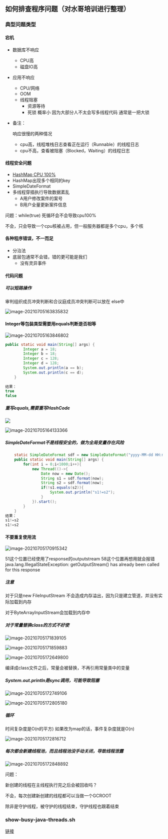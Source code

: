 ## 如何排查程序问题（对水哥培训进行整理）

### 典型问题类型

#### 宕机

- 数据库不响应

  - CPU高
  - 磁盘IO高

- 应用不响应

  - CPU/网络
  - OOM
  - 线程阻塞
    - 资源等待
    - 死锁
      概率小
      因为大部分人不太会写多线程代码
      通常是一把大锁

- 备注：

  响应很慢的两种情况

  - cpu高，线程堆栈日志查看正在运行（Runnable）的线程日志
  - cpu不高，查看被阻塞（Blocked，Waiting）的线程日志

#### 线程安全问题

- [HashMap CPU 100%](https://coolshell.cn/articles/9606.html)  
- HashMap出现多个相同的key
- SimpleDateFormat
- 多线程穿插执行导致数据紊乱
  - A用户修改案件的案号
  - B用户全量更新案件信息

问题：while(true) 死循环会不会导致cpu100%

不会，只会导致一个cpu核被占用，但一般服务器都是多个cpu，多个核

#### 各种程序错误，不一而足

- 分治法
- 底层包通常不会错，错的更可能是我们
  - 没有灵异事件

#### 代码问题

##### 可以短路操作

审判组织成员冲突判断和合议庭成员冲突判断可以放在 else中

![image-20210705163835832](如何排查程序问题（对水哥培训进行整理）.assets/image-20210705163835832.png)

#### Integer等包装类型需要用equals判断是否相等

![image-20210705163846802](如何排查程序问题（对水哥培训进行整理）.assets/image-20210705163846802.png)

```java
public static void main(String[] args) {
		Integer a = 18;
		Integer b = 18;
		Integer c = 128;
		Integer d = 128;
		System.out.println(a == b);
		System.out.println(c == d);
	}
	
结果：
true
false
```

##### 重写equals,需要重写HashCode

![](如何排查程序问题（对水哥培训进行整理）.assets/image-20210705164127135.png)

![image-20210705164133366](如何排查程序问题（对水哥培训进行整理）.assets/image-20210705164133366.png)

##### SimpleDateFormat不是线程安全的，做为全局变量存在风险

```java
	static SimpleDateFormat sdf = new SimpleDateFormat("yyyy-MM-dd HH:mm:ss:SSS");
	public static void main(String[] args) {
		for(int i = 0;i<1000;i++){
			new Thread(()->{
				Date now = new Date();
				String s1 = sdf.format(now);
				String s2 = sdf.format(now);
				if(!s1.equals(s2)){
					System.out.println("s1!=s2");
				}
			}).start();
		}
	}
结果：
s1!=s2
s1!=s2
```

#### 不要重复使用流

![image-20210705170915342](如何排查程序问题（对水哥培训进行整理）.assets/image-20210705170915342.png)

51这个位置已经使用了response的outputstream
58这个位置再想用就会报错
java.lang.IllegalStateException: getOutputStream() has already been called for this response

##### 注意

对于只是new FileInputStream 不会造成内存溢出，因为只是建立管道，并没有实际加载到内存

对于ByteArrayInputStream会加载到内存中

##### 对于常量替换class的方式不好使

![image-20210705171839105](如何排查程序问题（对水哥培训进行整理）.assets/image-20210705171839105.png)

![image-20210705171859883](如何排查程序问题（对水哥培训进行整理）.assets/image-20210705171859883.png)

![image-20210705172649800](如何排查程序问题（对水哥培训进行整理）.assets/image-20210705172649800.png)

编译成class文件之后，常量会被替换，不再引用常量类中的变量

##### System.out.println是sync调用，可能导致阻塞

![image-20210705172749106](如何排查程序问题（对水哥培训进行整理）.assets/image-20210705172749106.png)

![image-20210705172805180](如何排查程序问题（对水哥培训进行整理）.assets/image-20210705172805180.png)

##### 循环

时间复杂度是O(n的平方)
如果改为map的话，事件复杂度就是O(n)

![image-20210705172816712](如何排查程序问题（对水哥培训进行整理）.assets/image-20210705172816712.png)

##### 每次都会新建线程池，而且线程池没手动关闭，导致线程泄露

![image-20210705172848892](如何排查程序问题（对水哥培训进行整理）.assets/image-20210705172848892.png)

问题：

新创建的线程在主线程执行完之后会被回收吗？

不会，每次创建新创建的线程都可以当做一个GCROOT

除非是守护线程，被守护的线程结束，守护线程也跟着结束



### show-busy-java-threads.sh

[链接](https://github.com/oldratlee/useful-scripts/blob/master/docs/java.md#-show-busy-java-threads)


